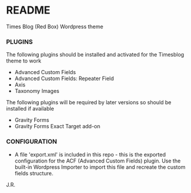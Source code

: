 # README #

Times Blog (Red Box) Wordpress theme

### PLUGINS ###

The following plugins should be installed and activated for the Timesblog theme to work

- Advanced Custom Fields
- Advanced Custom Fields: Repeater Field
- Axis
- Taxonomy Images

The following plugins will be required by later versions so should be installed if available

- Gravity Forms
- Gravity Forms Exact Target add-on

### CONFIGURATION ###

- A file 'export.xml' is included in this repo - this is the exported configuration for the ACF (Advanced Custom Fields) plugin. Use the built-in Wordpress Importer to import this file and recreate the custom fields structure.

J.R.
